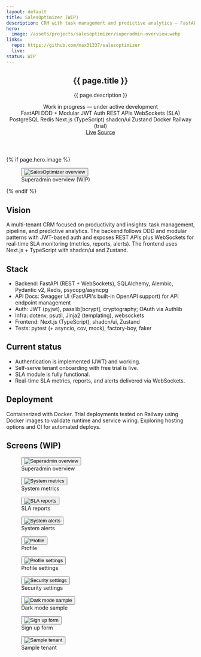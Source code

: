 ```yaml
---
layout: default
title: SalesOptimizer (WIP)
description: CRM with task management and predictive analytics — FastAPI backend (DDD, modular, JWT) exposing REST APIs and WebSockets for SLA monitoring; Next.js + TypeScript + shadcn/ui frontend.
hero:
  image: /assets/projects/salesoptimizer/superadmin-overview.webp
links:
  repo: https://github.com/max31337/salesoptimizer
  live:
status: WIP
---
```


<section class="space-y-10">
  <header class="space-y-4">
    <div>
      <h1 class="text-3xl font-semibold tracking-tight">{{ page.title }}</h1>
      <p class="text-muted-foreground max-w-2xl">{{ page.description }}</p>
      <div class="mt-2 text-[11px] inline-flex items-center gap-2 rounded-md border border-border bg-secondary/50 px-2 py-1">
        <span class="size-2 rounded-full bg-yellow-500"></span>
        <span>Work in progress — under active development</span>
      </div>
    </div>
    <div class="flex flex-wrap items-center gap-2 text-[11px]">
      <span class="rounded-full border border-border px-2 py-0.5 bg-secondary/40">FastAPI</span>
      <span class="rounded-full border border-border px-2 py-0.5 bg-secondary/40">DDD + Modular</span>
      <span class="rounded-full border border-border px-2 py-0.5 bg-secondary/40">JWT Auth</span>
  <span class="rounded-full border border-border px-2 py-0.5 bg-secondary/40">REST APIs</span>
  <span class="rounded-full border border-border px-2 py-0.5 bg-secondary/40">WebSockets (SLA)</span>
      <span class="rounded-full border border-border px-2 py-0.5 bg-secondary/40">PostgreSQL</span>
      <span class="rounded-full border border-border px-2 py-0.5 bg-secondary/40">Redis</span>
      <span class="rounded-full border border-border px-2 py-0.5 bg-secondary/40">Next.js (TypeScript)</span>
      <span class="rounded-full border border-border px-2 py-0.5 bg-secondary/40">shadcn/ui</span>
      <span class="rounded-full border border-border px-2 py-0.5 bg-secondary/40">Zustand</span>
  <span class="rounded-full border border-border px-2 py-0.5 bg-secondary/40">Docker</span>
  <span class="rounded-full border border-border px-2 py-0.5 bg-secondary/40">Railway (trial)</span>
    </div>
    <div class="flex gap-3 text-xs">
      <a class="rounded-md border border-border px-3 py-1 hover:bg-secondary {% unless page.links.live %}pointer-events-none opacity-50{% endunless %}" href="{{ page.links.live }}">Live</a>
      <a class="rounded-md border border-border px-3 py-1 hover:bg-secondary" href="{{ page.links.repo }}" target="_blank" rel="noopener">Source</a>
    </div>
  </header>

  {% if page.hero.image %}
  <figure class="rounded-lg border border-border overflow-hidden">
    <button type="button" class="project-img-btn" data-img="{{ page.hero.image | relative_url }}" aria-label="View image">
      <img class="w-full" src="{{ page.hero.image | relative_url }}" alt="SalesOptimizer overview" />
    </button>
    <figcaption class="px-4 py-2 text-xs text-muted-foreground border-t border-border">Superadmin overview (WIP)</figcaption>
  </figure>
  {% endif %}

  <div class="grid gap-6 md:grid-cols-2">
    <article class="rounded-lg border border-border p-4">
      <h2 class="font-medium mb-2">Vision</h2>
      <p class="text-sm text-muted-foreground">A multi-tenant CRM focused on productivity and insights: task management, pipeline, and predictive analytics. The backend follows DDD and modular patterns with JWT-based auth and exposes REST APIs plus WebSockets for real-time SLA monitoring (metrics, reports, alerts). The frontend uses Next.js + TypeScript with shadcn/ui and Zustand.</p>
    </article>
    <article class="rounded-lg border border-border p-4">
      <h2 class="font-medium mb-2">Stack</h2>
      <ul class="list-disc pl-5 text-sm space-y-1 text-muted-foreground">
        <li>Backend: FastAPI (REST + WebSockets), SQLAlchemy, Alembic, Pydantic v2, Redis, psycopg/asyncpg</li>
        <li>API Docs: Swagger UI (FastAPI's built-in OpenAPI support) for API endpoint management</li>
        <li>Auth: JWT (pyjwt), passlib[bcrypt], cryptography; OAuth via Authlib</li>
        <li>Infra: dotenv, psutil, Jinja2 (templating), websockets</li>
        <li>Frontend: Next.js (TypeScript), shadcn/ui, Zustand</li>
        <li>Tests: pytest (+ asyncio, cov, mock), factory-boy, faker</li>
      </ul>
    </article>
    <article class="rounded-lg border border-border p-4">
      <h2 class="font-medium mb-2">Current status</h2>
      <ul class="list-disc pl-5 text-sm space-y-1 text-muted-foreground">
        <li>Authentication is implemented (JWT) and working.</li>
        <li>Self-serve tenant onboarding with free trial is live.</li>
        <li>SLA module is fully functional.</li>
        <li>Real-time SLA metrics, reports, and alerts delivered via WebSockets.</li>
      </ul>
    </article>
    <article class="rounded-lg border border-border p-4">
      <h2 class="font-medium mb-2">Deployment</h2>
      <p class="text-sm text-muted-foreground">Containerized with Docker. Trial deployments tested on Railway using Docker images to validate runtime and service wiring. Exploring hosting options and CI for automated deploys.</p>
    </article>
  </div>

  <div class="space-y-3">
    <h2 class="font-medium">Screens (WIP)</h2>
    <div class="grid gap-4 md:grid-cols-2">
      <figure class="rounded-lg border border-border overflow-hidden">
        <button type="button" class="project-img-btn" data-img="{{ '/assets/projects/salesoptimizer/superadmin-overview.webp' | relative_url }}" aria-label="View image">
          <img class="w-full" src="{{ '/assets/projects/salesoptimizer/superadmin-overview.webp' | relative_url }}" alt="Superadmin overview" />
        </button>
        <figcaption class="px-4 py-2 text-xs text-muted-foreground border-t border-border">Superadmin overview</figcaption>
      </figure>
      <figure class="rounded-lg border border-border overflow-hidden">
        <button type="button" class="project-img-btn" data-img="{{ '/assets/projects/salesoptimizer/superadmin-system-metrics.png' | relative_url }}" aria-label="View image">
          <img class="w-full" src="{{ '/assets/projects/salesoptimizer/superadmin-system-metrics.png' | relative_url }}" alt="System metrics" />
        </button>
        <figcaption class="px-4 py-2 text-xs text-muted-foreground border-t border-border">System metrics</figcaption>
      </figure>
      <figure class="rounded-lg border border-border overflow-hidden">
        <button type="button" class="project-img-btn" data-img="{{ '/assets/projects/salesoptimizer/superadmin-SLA-reports.png' | relative_url }}" aria-label="View image">
          <img class="w-full" src="{{ '/assets/projects/salesoptimizer/superadmin-SLA-reports.png' | relative_url }}" alt="SLA reports" />
        </button>
        <figcaption class="px-4 py-2 text-xs text-muted-foreground border-t border-border">SLA reports</figcaption>
      </figure>
      <figure class="rounded-lg border border-border overflow-hidden">
        <button type="button" class="project-img-btn" data-img="{{ '/assets/projects/salesoptimizer/superadmin-system-alerts.png' | relative_url }}" aria-label="View image">
          <img class="w-full" src="{{ '/assets/projects/salesoptimizer/superadmin-system-alerts.png' | relative_url }}" alt="System alerts" />
        </button>
        <figcaption class="px-4 py-2 text-xs text-muted-foreground border-t border-border">System alerts</figcaption>
      </figure>
      <figure class="rounded-lg border border-border overflow-hidden">
        <button type="button" class="project-img-btn" data-img="{{ '/assets/projects/salesoptimizer/profile.png' | relative_url }}" aria-label="View image">
          <img class="w-full" src="{{ '/assets/projects/salesoptimizer/profile.png' | relative_url }}" alt="Profile" />
        </button>
        <figcaption class="px-4 py-2 text-xs text-muted-foreground border-t border-border">Profile</figcaption>
      </figure>
      <figure class="rounded-lg border border-border overflow-hidden">
        <button type="button" class="project-img-btn" data-img="{{ '/assets/projects/salesoptimizer/profile-settings.png' | relative_url }}" aria-label="View image">
          <img class="w-full" src="{{ '/assets/projects/salesoptimizer/profile-settings.png' | relative_url }}" alt="Profile settings" />
        </button>
        <figcaption class="px-4 py-2 text-xs text-muted-foreground border-t border-border">Profile settings</figcaption>
      </figure>
      <figure class="rounded-lg border border-border overflow-hidden">
        <button type="button" class="project-img-btn" data-img="{{ '/assets/projects/salesoptimizer/security-settings.png' | relative_url }}" aria-label="View image">
          <img class="w-full" src="{{ '/assets/projects/salesoptimizer/security-settings.png' | relative_url }}" alt="Security settings" />
        </button>
        <figcaption class="px-4 py-2 text-xs text-muted-foreground border-t border-border">Security settings</figcaption>
      </figure>
      <figure class="rounded-lg border border-border overflow-hidden md:col-span-2">
        <button type="button" class="project-img-btn" data-img="{{ '/assets/projects/salesoptimizer/sample-dark-mode.png' | relative_url }}" aria-label="View image">
          <img class="w-full" src="{{ '/assets/projects/salesoptimizer/sample-dark-mode.png' | relative_url }}" alt="Dark mode sample" />
        </button>
        <figcaption class="px-4 py-2 text-xs text-muted-foreground border-t border-border">Dark mode sample</figcaption>
      </figure>
      <figure class="rounded-lg border border-border overflow-hidden">
        <button type="button" class="project-img-btn" data-img="{{ '/assets/projects/salesoptimizer/sign-up-form.png' | relative_url }}" aria-label="View image">
          <img class="w-full" src="{{ '/assets/projects/salesoptimizer/sign-up-form.png' | relative_url }}" alt="Sign up form" />
        </button>
        <figcaption class="px-4 py-2 text-xs text-muted-foreground border-t border-border">Sign up form</figcaption>
      </figure>
      <figure class="rounded-lg border border-border overflow-hidden md:col-span-2">
        <button type="button" class="project-img-btn" data-img="{{ '/assets/projects/salesoptimizer/sample-tenant.png' | relative_url }}" aria-label="View image">
          <img class="w-full" src="{{ '/assets/projects/salesoptimizer/sample-tenant.png' | relative_url }}" alt="Sample tenant" />
        </button>
        <figcaption class="px-4 py-2 text-xs text-muted-foreground border-t border-border">Sample tenant</figcaption>
      </figure>

<!-- Modal for image pop-up -->
<div id="img-modal" style="display:none;position:fixed;z-index:50;inset:0;background:rgba(0,0,0,0.85);align-items:center;justify-content:center;">
  <button id="img-modal-close" aria-label="Close image" style="position:absolute;top:0;right:0;padding:2rem 2rem 1rem 1rem;background:none;border:none;color:#fff;font-size:2rem;cursor:pointer;">&times;</button>
  <img id="img-modal-img" src="" alt="Project screenshot" style="max-width:90vw;max-height:90vh;border-radius:0.5rem;box-shadow:0 4px 32px #0008;" />
</div>
<script>
  // Modal logic for all .project-img-btn
  document.addEventListener('DOMContentLoaded', function() {
    const modal = document.getElementById('img-modal');
    const modalImg = document.getElementById('img-modal-img');
    const closeBtn = document.getElementById('img-modal-close');
    document.querySelectorAll('.project-img-btn').forEach(btn => {
      btn.addEventListener('click', function(e) {
        e.preventDefault();
        modalImg.src = btn.getAttribute('data-img');
        modal.style.display = 'flex';
        modal.focus();
      });
    });
    function closeModal() {
      modal.style.display = 'none';
      modalImg.src = '';
    }
    closeBtn.addEventListener('click', closeModal);
    modal.addEventListener('click', function(e) {
      if (e.target === modal) closeModal();
    });
    document.addEventListener('keydown', function(e) {
      if (modal.style.display === 'flex' && (e.key === 'Escape' || e.key === 'Esc')) closeModal();
    });
  });
</script>
    </div>
  </div>
</section>

